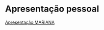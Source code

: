 # Apresentação pessoal


[Apresentação MARIANA](https://github.com/Mcsalme/Apresentacao/assets/111469327/1f0d1827-9f3e-4cb3-9950-bad314393378)
